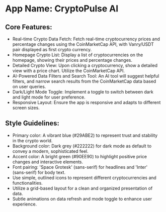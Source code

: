 # **App Name**: CryptoPulse AI

## Core Features:

- Real-time Crypto Data Fetch: Fetch real-time cryptocurrency prices and percentage changes using the CoinMarketCap API, with Vanry/USDT pair displayed as first crypto currency.
- Homepage Crypto List: Display a list of cryptocurrencies on the homepage, showing their prices and percentage changes.
- Detailed Crypto View: Upon clicking a cryptocurrency, show a detailed view with a price chart. Utilize the CoinMarketCap API.
- AI-Powered Data Filters and Search Tool: An AI tool will suggest helpful filters, and narrow search results from the CoinMarketCap data based on user queries.
- Dark/Light Mode Toggle: Implement a toggle to switch between dark and light mode for user preference.
- Responsive Layout: Ensure the app is responsive and adapts to different screen sizes.

## Style Guidelines:

- Primary color: A vibrant blue (#29ABE2) to represent trust and stability in the crypto world.
- Background color: Dark grey (#222222) for dark mode as default to convey a modern, sophisticated feel.
- Accent color: A bright green (#90EE90) to highlight positive price changes and interactive elements.
- Font pairing: 'Space Grotesk' (sans-serif) for headlines and 'Inter' (sans-serif) for body text.
- Use simple, outlined icons to represent different cryptocurrencies and functionalities.
- Utilize a grid-based layout for a clean and organized presentation of data.
- Subtle animations on data refresh and mode toggle to enhance user experience.